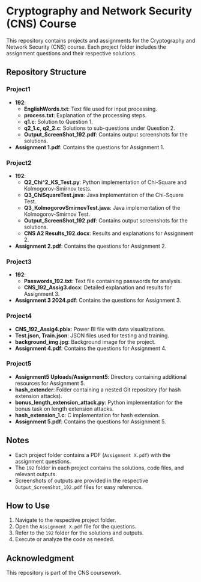 # Cryptography and Network Security (CNS) Course

This repository contains projects and assignments for the Cryptography and Network Security (CNS) course. Each project folder includes the assignment questions and their respective solutions.

## Repository Structure

### Project1
- **192**:
  - **EnglishWords.txt**: Text file used for input processing.
  - **process.txt**: Explanation of the processing steps.
  - **q1.c**: Solution to Question 1.
  - **q2_1.c, q2_2.c**: Solutions to sub-questions under Question 2.
  - **Output_ScreenShot_192.pdf**: Contains output screenshots for the solutions.
- **Assignment 1.pdf**: Contains the questions for Assignment 1.

### Project2
- **192**:
  - **Q2_Chi^2_KS_Test.py**: Python implementation of Chi-Square and Kolmogorov-Smirnov tests.
  - **Q3_ChiSquareTest.java**: Java implementation of the Chi-Square Test.
  - **Q3_KolmogorovSmirnovTest.java**: Java implementation of the Kolmogorov-Smirnov Test.
  - **Output_ScreenShot_192.pdf**: Contains output screenshots for the solutions.
  - **CNS A2 Results_192.docx**: Results and explanations for Assignment 2.
- **Assignment 2.pdf**: Contains the questions for Assignment 2.

### Project3
- **192**:
  - **Passwords_192.txt**: Text file containing passwords for analysis.
  - **CNS_192_Assig3.docx**: Detailed explanation and results for Assignment 3.
- **Assignment 3 2024.pdf**: Contains the questions for Assignment 3.

### Project4
- **CNS_192_Assig4.pbix**: Power BI file with data visualizations.
- **Test.json, Train.json**: JSON files used for testing and training.
- **background_img.jpg**: Background image for the project.
- **Assignment 4.pdf**: Contains the questions for Assignment 4.

### Project5
- **Assignment5 Uploads/Assignment5**: Directory containing additional resources for Assignment 5.
- **hash_extender**: Folder containing a nested Git repository (for hash extension attacks).
- **bonus_length_extension_attack.py**: Python implementation for the bonus task on length extension attacks.
- **hash_extension_1.c**: C implementation for hash extension.
- **Assignment 5.pdf**: Contains the questions for Assignment 5.

## Notes
- Each project folder contains a PDF (`Assignment X.pdf`) with the assignment questions.
- The `192` folder in each project contains the solutions, code files, and relevant outputs.
- Screenshots of outputs are provided in the respective `Output_ScreenShot_192.pdf` files for easy reference.

## How to Use
1. Navigate to the respective project folder.
2. Open the `Assignment X.pdf` file for the questions.
3. Refer to the `192` folder for the solutions and outputs.
4. Execute or analyze the code as needed.

## Acknowledgment
This repository is part of the CNS coursework.
